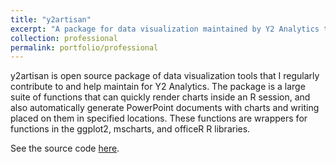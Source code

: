 ```yaml
---
title: "y2artisan"
excerpt: "A package for data visualization maintained by Y2 Analytics that I contribute to"
collection: professional
permalink: portfolio/professional
---
```


y2artisan is open source package of data visualization tools that I regularly contribute to and help maintain for Y2 Analytics. The package is a large suite of functions that can quickly render charts inside an R session, and also automatically generate PowerPoint documents with charts and writing placed on them in specified locations. These functions are wrappers for functions in the ggplot2, mscharts, and officeR R libraries.

See the source code [here](https://github.com/y2analytics/y2artisan).
